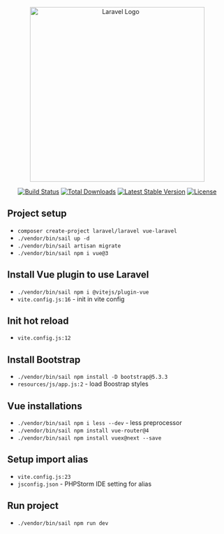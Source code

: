 <p align="center"><a href="https://laravel.com" target="_blank"><img src="https://raw.githubusercontent.com/laravel/art/master/logo-lockup/5%20SVG/2%20CMYK/1%20Full%20Color/laravel-logolockup-cmyk-red.svg" width="400" alt="Laravel Logo"></a></p>

<p align="center">
<a href="https://github.com/laravel/framework/actions"><img src="https://github.com/laravel/framework/workflows/tests/badge.svg" alt="Build Status"></a>
<a href="https://packagist.org/packages/laravel/framework"><img src="https://img.shields.io/packagist/dt/laravel/framework" alt="Total Downloads"></a>
<a href="https://packagist.org/packages/laravel/framework"><img src="https://img.shields.io/packagist/v/laravel/framework" alt="Latest Stable Version"></a>
<a href="https://packagist.org/packages/laravel/framework"><img src="https://img.shields.io/packagist/l/laravel/framework" alt="License"></a>
</p>

## Project setup

* ``composer create-project laravel/laravel vue-laravel`` 
* ``./vendor/bin/sail up -d``
* ``./vendor/bin/sail artisan migrate``
* ``./vendor/bin/sail npm i vue@3``

## Install Vue plugin to use Laravel

* ``./vendor/bin/sail npm i @vitejs/plugin-vue``
* ``vite.config.js:16`` - init in vite config

## Init hot reload

* ``vite.config.js:12``

## Install Bootstrap

* ``./vendor/bin/sail npm install -D bootstrap@5.3.3``
* ``resources/js/app.js:2`` - load Boostrap styles

## Vue installations

* ``./vendor/bin/sail npm i less --dev`` - less preprocessor
* ``./vendor/bin/sail npm install vue-router@4``
* ``./vendor/bin/sail npm install vuex@next --save``

## Setup import alias

* ``vite.config.js:23``
* ``jsconfig.json`` - PHPStorm IDE setting for alias

## Run project

* ``./vendor/bin/sail npm run dev``
